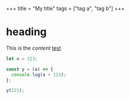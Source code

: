 +++
title = "My title"
tags = ["tag a", "tag b"]
+++

# heading

This is the _content_ [test](https://example.com)

```js
let x = 123;

const y = (a) => {
  console.log(a + 123);
};

y(321);
```
